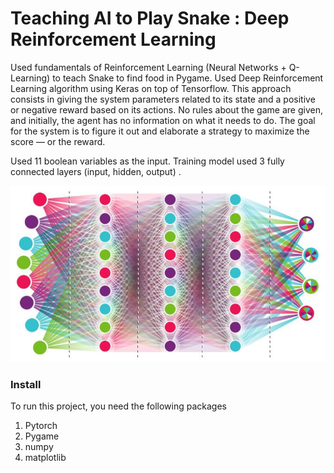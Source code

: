 # Teaching AI to Play Snake : Deep Reinforcement Learning
Used fundamentals of Reinforcement Learning (Neural Networks + Q-Learning) to teach Snake to find food in Pygame. Used Deep Reinforcement Learning algorithm using Keras on top of Tensorflow. This approach consists in giving the system parameters related to its state and a positive or negative reward based on its actions. No rules about the game are given, and initially, the agent has no information on what it needs to do. The goal for the system is to figure it out and elaborate a strategy to maximize the score — or the reward.

[](media/AI_Snakegif)

Used 11 boolean variables as the input. Training model used 3 fully connected layers (input, hidden, output) . 

<img src="/media/Neural_Network.png"/>
         


### Install
To run this project, you need the following packages
1. Pytorch
2. Pygame
3. numpy
4. matplotlib

